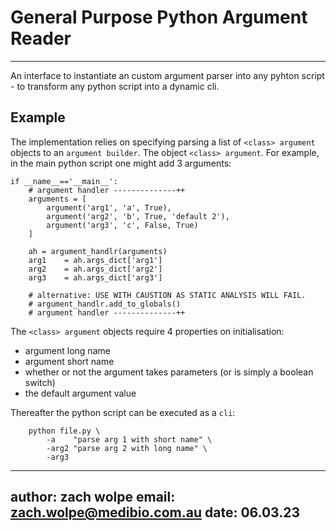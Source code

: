 # General Purpose Python Argument Reader
---

An interface to instantiate an custom argument parser into any pyhton script - to transform any python script into a dynamic cli.


## Example

The implementation relies on specifying parsing a list of `<class> argument` objects to an `argument builder`. The object `<class> argument`. For example, in the main python script one might add $3$ arguments:

```
if __name__=='__main__':
    # argument handler --------------++
    arguments = [
        argument('arg1', 'a', True),
        argument('arg2', 'b', True, 'default 2'),
        argument('arg3', 'c', False, True)
    ]
    
    ah = argument_handlr(arguments)
    arg1    = ah.args_dict['arg1']
    arg2    = ah.args_dict['arg2']
    arg3    = ah.args_dict['arg3']

    # alternative: USE WITH CAUSTION AS STATIC ANALYSIS WILL FAIL.
    # argument_handlr.add_to_globals()
    # argument handler --------------++
```

The `<class> argument` objects require $4$ properties on initialisation:
  
  - argument long name
  - argument short name
  - whether or not the argument takes parameters (or is simply a boolean switch)
  - the default argument value
  


Thereafter the python script can be executed as a `cli`:

```
    python file.py \
        -a    "parse arg 1 with short name" \
        -arg2 "parse arg 2 with long name" \
        -arg3
```


---
author:         zach wolpe
email:          zach.wolpe@medibio.com.au
date:           06.03.23
---
